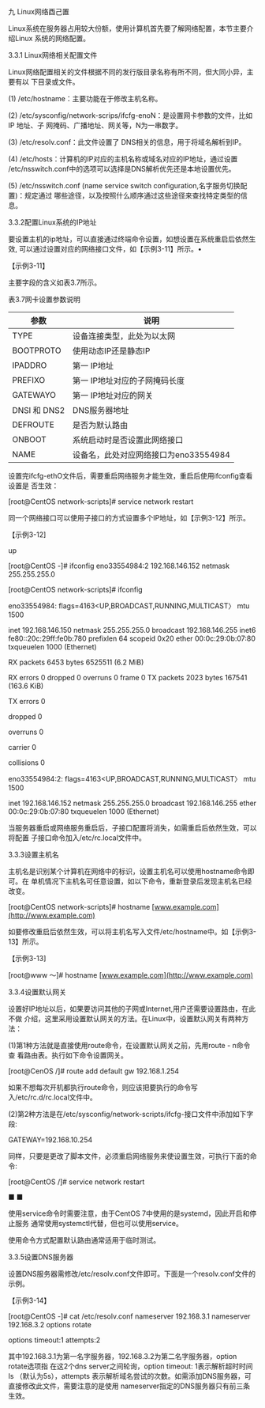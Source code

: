 
九 Linux网络酉己置

Linux系统在服务器占用较大份额，使用计算机首先要了解网络配置，本节主要介绍Linux 系统的网络配置。

3.3.1 Linux网络相关配置文件

Linux网络配置相关的文件根据不同的发行版目录名称有所不同，但大同小异，主要有以 下目录或文件。

(1)    /etc/hostname：主要功能在于修改主机名称。

(2)    /etc/sysconfig/network-scrips/ifcfg-enoN：是设置网卡参数的文件，比如 IP 地址、子 网掩码、广播地址、网关等，N为一串数字。

(3)    /etc/resolv.conf：此文件设置了 DNS相关的信息，用于将域名解析到IP。

(4)    /etc/hosts：计算机的IP对应的主机名称或域名对应的IP地址，通过设置 /etc/nsswitch.conf中的选项可以选择是DNS解析优先还是本地设置优先。

(5)    /etc/nsswitch.conf (name service switch configuration,名字服务切换配置)：规定通过 哪些途径，以及按照什么顺序通过这些途径来查找特定类型的信息。

3.3.2配置Linux系统的IP地址

要设置主机的ip地址，可以直接通过终端命令设置，如想设置在系统重启后依然生效, 可以通过设置对应的网络接口文件，如【示例3-11】所示。•

【示例3-11】

主要字段的含义如表3.7所示。

表3.7网卡设置参数说明

| 参数         | 说明                                  |
| ------------ | ------------------------------------- |
| TYPE         | 设备连接类型，此处为以太网            |
| BOOTPROTO    | 使用动态IP还是静态IP                  |
| IPADDRO      | 第一 IP地址                           |
| PREFIXO      | 第一 IP地址对应的子网掩码长度         |
| GATEWAYO     | 第一 IP地址对应的网关                 |
| DNSl 和 DNS2 | DNS服务器地址                         |
| DEFROUTE     | 是否为默认路由                        |
| ONBOOT       | 系统启动时是否设置此网络接口          |
| NAME         | 设备名，此处对应网络接口为eno33554984 |

设置完ifcfg-ethO文件后，需要重启网络服务才能生效，重启后使用ifconfig查看设置是 否生效：

[root@CentOS network-scripts]# service network restart

同一个网络接口可以使用子接口的方式设置多个IP地址，如【示例3-12】所示。

【示例3-12]

up



[root@CentOS -]# ifconfig eno33554984:2 192.168.146.152 netmask 255.255.255.0



[root@CentOS network-scripts]# ifconfig

eno33554984: flags=4163<UP,BROADCAST,RUNNING,MULTICAST〉 mtu 1500

inet 192.168.146.150 netmask 255.255.255.0 broadcast 192.168.146.255 inet6 fe80::20c:29ff:fe0b:780 prefixlen 64 scopeid 0x20<link> ether 00:0c:29:0b:07:80 txqueuelen 1000 (Ethernet)

RX packets 6453 bytes 6525511 (6.2 MiB)

RX errors 0 dropped 0 overruns 0 frame 0 TX packets 2023 bytes 167541 (163.6 KiB)



TX errors 0



dropped 0



overruns 0



carrier 0



collisions 0



eno33554984:2: flags=4163<UP,BROADCAST,RUNNING,MULTICAST〉 mtu 1500

inet 192.168.146.152 netmask 255.255.255.0 broadcast 192.168.146.255 ether 00:0c:29:0b:07:80 txqueuelen 1000 (Ethernet)

当服务器重启或网络服务重启后，子接口配置将消失，如需重启后依然生效，可以将配置 子接口命令加入/etc/rc.local文件中。

3.3.3设置主机名

主机名是识别某个计算机在网络中的标识，设置主机名可以使用hostname命令即可。在 单机情况下主机名可任意设置，如以下命令，重新登录后发现主机名已经改变。

[root@CentOS network-scripts]# hostname [www.example.com](http://www.example.com)

如要修改重启后依然生效，可以将主机名写入文件/etc/hostname中。如【示例3-13】所示。

【示例3-13]

[root@www 〜]# hostname [www.example.com](http://www.example.com)

3.3.4设置默认网关

设置好IP地址以后，如果要访问其他的子网或Internet,用户还需要设置路由，在此不做 介绍，这里采用设置默认网关的方法。在Linux中，设置默汄网关有两种方法：

(1)第1种方法就是直接使用route命令，在设置默认网关之前，先用route - n命令查 看路由表。执行如下命令设置网关。

[root@CenOS /]# route add default gw 192.168.1.254

如果不想每次开机都执行route命令，则应该把要执行的命令写入/etc/rc.d/rc.local文件中。

(2)第2种方法是在/etc/sysconfig/network-scripts/ifcfg-接口文件中添加如下字段:

GATEWAY=192.168.10.254

同样，只要是更改了脚本文件，必须重启网络服务来使设置生效，可执行下面的命令:

[root@CentOS /]# service network restart

■ ■

使用service命令时需要注意，由于CentOS 7中使用的是systemd，因此开启和停止服务 通常使用systemctl代替，但也可以使用service。

使用命令方式配置默认路由通常适用于临时测试。

3.3.5设置DNS服务器

设置DNS服务器需修改/etc/resolv.conf文件即可。下面是一个resolv.conf文件的示例。

【示例3-14】

[root@CentOS -]# cat /etc/resolv.conf nameserver 192.168.3.1 nameserver 192.168.3.2 options rotate

options timeout:1 attempts:2

其中192.168.3.1为第一名字服务器，192.168.3.2为第二名字服务器，option rotate选项指 在这2个dns server之间轮询，option timeout: 1表示解析超时时间Is （默认为5s），attempts 表示解析域名尝试的次数。如需添加DNS服务器，可直接修改此文件，需要注意的是使用 nameserver指定的DNS服务器只有前三条生效。
